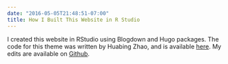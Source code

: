 ```yaml
---
date: "2016-05-05T21:48:51-07:00"
title: How I Built This Website in R Studio
---
```


I created this website in RStudio using Blogdown and Hugo packages. The code for this theme was written by Huabing Zhao, and is available [here](https://themes.gohugo.io/hugo-theme-cleanwhite/). My edits are available on [Github](https://github.com/alanahiggins3/alana-portfolio).